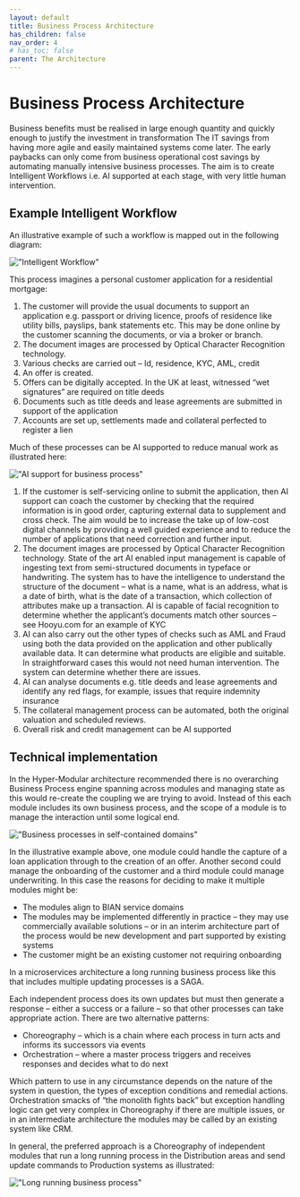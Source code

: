 ```yaml
---
layout: default
title: Business Process Architecture
has_children: false
nav_order: 4
# has_toc: false
parent: The Architecture
---
```


# Business Process Architecture

Business benefits must be realised in large enough quantity and quickly enough to justify the investment in transformation The IT savings from having more agile and easily maintained systems come later. The early paybacks can only come from business operational cost savings by automating manually intensive business processes.  The aim is to create Intelligent Workflows i.e. AI supported at each stage, with very little human intervention.


## Example Intelligent Workflow

An illustrative example of such a workflow is mapped out in the following diagram:

!["Intelligent Workflow"](/assets/images/iw_example.png)

This process imagines a personal customer application for a residential mortgage:

1. The customer will provide the usual documents to support an application e.g. passport or driving licence, proofs of residence like utility bills, payslips, bank statements etc. This may be done online by the customer scanning the documents, or via a broker or branch.
2. The document images are processed by Optical Character Recognition technology. 
3. Various checks are carried out – Id, residence, KYC, AML, credit
4. An offer is created.
5. Offers can be digitally accepted. In the UK at least, witnessed “wet signatures” are required on title deeds 
6. Documents such as title deeds and lease agreements are submitted in support of the application
7. Accounts are set up, settlements made and collateral perfected to register a lien 

Much of these processes can be AI supported to reduce manual work as illustrated here:

!["AI support for business process"](/assets/images/ia_support_business_process.png)


1. If the customer is self-servicing online to submit the application, then AI support can coach the customer by checking that the required information is in good order, capturing external data to supplement and cross check. The aim would be to increase the take up of low-cost digital channels by providing a well guided experience and to reduce the number of applications that need correction and further input.
2. The document images are processed by Optical Character Recognition technology. State of the art AI enabled input management is capable of ingesting text from semi-structured documents in typeface or handwriting. The system has to have the intelligence to understand the structure of the document – what is a name, what is an address, what is a date of birth, what is the date of a transaction, which collection of attributes make up a transaction. AI is capable of facial recognition to determine whether the applicant’s documents match other sources – see Hooyu.com for an example of  KYC
3. AI can also carry out the other types of checks such as AML and Fraud using both the data provided on the application and other publically available data. It can determine what products are eligible and suitable. In straightforward cases this would not need human intervention. The system can determine whether there are issues.
4. AI can analyse documents e.g. title deeds and lease agreements and identify any red flags, for example, issues that require indemnity insurance
5. The collateral management process can be automated, both the original valuation and scheduled reviews.
6. Overall risk and credit management can be AI supported


##	Technical implementation

In the Hyper-Modular architecture recommended there is no overarching Business Process engine spanning across modules and managing state as this would re-create the coupling we are trying to avoid. 
Instead of this each module includes its own business process, and the scope of a module is to manage the interaction until some logical end. 


!["Business processes in self-contained domains"](/assets/images/bp_in_selfcontained_domains.png)

In the illustrative example above, one module could handle the capture of a loan application through to the creation of an offer. Another second could manage the onboarding of the customer and a third module could manage underwriting. In this case the reasons for deciding to make it multiple modules might be:

* The modules align to BIAN service domains
* The modules may be implemented differently in practice – they may use commercially available solutions – or in an interim architecture part of the process would be new development and part supported by existing systems
* The customer might be an existing customer not requiring onboarding

In a microservices architecture a long running business process like this that includes multiple updating processes is a SAGA.  

Each independent process does its own updates but must then generate a response – either a success or a failure – so that other processes can take appropriate action.
There are two alternative patterns:

* Choreography – which is a chain where each process in turn acts and informs its successors via events
* Orchestration – where a master process triggers and receives responses and decides what to do next

Which pattern to use in any circumstance depends on the nature of the system in question, the types of exception conditions and remedial actions. Orchestration smacks of “the monolith fights back” but exception handling logic can get very complex in Choreography if there are multiple issues, or in an intermediate architecture the modules may be called by an existing system like CRM.

In general, the preferred approach is a Choreography of independent modules that run a long running process in the Distribution areas and send update commands to Production systems as illustrated:
 
!["Long running business process"](/assets/images/long_running_bp.png)



 


